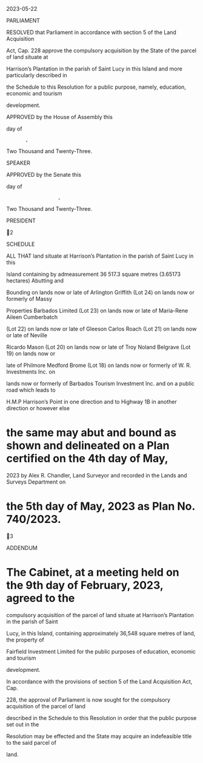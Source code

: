 2023-05-22

PARLIAMENT

RESOLVED that Parliament in accordance with section 5 of the Land Acquisition

Act,  Cap.  228  approve  the  compulsory  acquisition  by  the  State  of  the  parcel  of  land  situate  at

Harrison’s Plantation in the parish of Saint Lucy in this Island and more particularly described in

the Schedule to this Resolution for a public purpose, namely, education, economic and tourism

development.

APPROVED by the House of Assembly this

day of

           ,

Two Thousand and Twenty-Three.

SPEAKER

APPROVED by the Senate this

day of

                       ,

Two Thousand and Twenty-Three.

PRESIDENT

2

SCHEDULE

ALL THAT land situate at Harrison’s Plantation in the parish of Saint Lucy in this

Island  containing  by  admeasurement  36  517.3  square  metres  (3.65173  hectares)  Abutting  and

Bounding on lands now or late of Arlington Griffith (Lot 24) on lands now or formerly of Massy

Properties Barbados Limited (Lot 23) on lands now or late of Maria-Rene Aileen Cumberbatch

(Lot 22) on lands now or late of Gleeson Carlos Roach (Lot 21) on lands now or late of Neville

Ricardo Mason (Lot 20) on lands now or late of Troy Noland Belgrave (Lot 19) on lands now or

late of Philmore Medford Brome (Lot 18) on lands now or formerly of W. R. Investments Inc. on

lands now or formerly of Barbados Tourism Investment Inc. and on a public road which leads to

H.M.P Harrison’s Point in one direction and to Highway 1B in another direction or however else

# the same may abut and bound as shown and delineated on a Plan certified on the 4th day of May,

2023 by Alex R. Chandler, Land Surveyor and recorded in the Lands and Surveys Department on

# the 5th day of May, 2023 as Plan No. 740/2023.

3

ADDENDUM

# The  Cabinet,  at  a  meeting  held  on  the  9th  day  of  February,  2023,  agreed  to  the

compulsory acquisition of the parcel of land situate at Harrison’s Plantation in the parish of Saint

Lucy,  in  this  Island,  containing  approximately  36,548  square  metres  of  land,  the  property  of

Fairfield  Investment  Limited  for  the  public  purposes  of  education,  economic  and  tourism

development.

In accordance with the provisions of section 5 of the Land Acquisition Act, Cap.

228, the approval of Parliament is now sought for the compulsory acquisition of the parcel of land

described  in  the  Schedule  to  this  Resolution  in  order  that  the  public  purpose  set  out  in  the

Resolution may be effected and the State may acquire an indefeasible title to the said parcel of

land.

